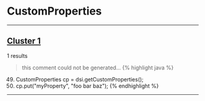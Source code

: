 # CustomProperties

***

## [Cluster 1](./1)
1 results
> this comment could not be generated...
{% highlight java %}
49. CustomProperties cp = dsi.getCustomProperties();
52. cp.put("myProperty", "foo bar baz");
{% endhighlight %}

***

